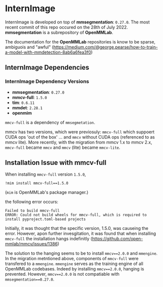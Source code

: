 # InternImage

InternImage is developed on top of **mmsegmentation**: `0.27.0`. The most recent commit of this repo occured on the 28th of July 2022. **mmsegmentation** is a subrepository of **OpenMMLab**.

The documentation for the **OpenMMLab** repositories is know to be sparse, ambiguois and "awful" (https://medium.com/@george.pearse/how-to-train-a-model-with-mmdetection-8ab6a6fea3f0)
## InternImage Dependencies

### InternImage Dependency Versions 

- **mmsegmentation**: `0.27.0`
- **mmcv-full**:      `1.5.0`
- **tim**:            `0.6.11`
- **mmdet**:          `2.28.1`
- **openmim**

`mmcv-full` is a dependency of `mmsegmetation`.

mmcv has two versions, which were previosuly: `mmcv-full` which suppoert CUDA ops 'out of the box' ... and `mmcv` without CUDA ops (referenced to as mmcv lite). 
More recently, with the migration from mmcv 1.x to mmcv 2.x, `mmcv-full` became `mmcv` and `mmcv` (lite) became `mmcv-lite`.


## Installation Issue with mmcv-full

When installing `mmcv-full` version `1.5.0`, 

`!mim install mmcv-full==1.5.0`

(`mim` is OpenMMLab's package manager.)

the following error occurs:

```plaintext
Failed to build mmcv-full
ERROR: Could not build wheels for mmcv-full, which is required to install pyproject.toml-based projects
```

Initially, it was thought that the specific version, 1.5.0, was causeing the error. However, apon further invesgitation, it was found that when installing `mmcv-full` the installation hangs indefinitly (https://github.com/open-mmlab/mmcv/issues/1386)

The solution to the hanging seems to be to install `mmcv==2.0.0` and `mmengine`.  In the migration metntioned above, components of `mmcv-full` were transfered to a `mmengine`. `mmengine` serves as the training engine of all OpenMMLab codebases. Indeed by installing `mmcv==2.0.0`, hanging is prevented. However, `mmcv==2.0.0` is not compatiable with `mmsegmentation==0.27.0`. 











